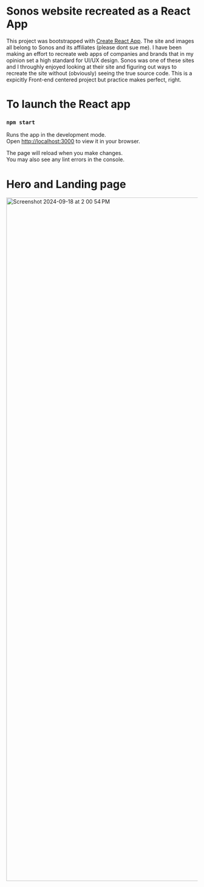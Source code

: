 # Sonos website recreated as a React App  

This project was bootstrapped with [Create React App](https://github.com/facebook/create-react-app).
The site and images all belong to Sonos and its affiliates (please dont sue me). I have been making an effort to recreate web apps of companies and brands that in my opinion set a high standard for UI/UX design.
Sonos was one of these sites and I throughly enjoyed looking at their site and figuring out ways to recreate the site without (obviously) seeing the true source code. This is a expicitly Front-end centered project but practice makes perfect, right. 

# To launch the React app

### `npm start`

Runs the app in the development mode.\
Open [http://localhost:3000](http://localhost:3000) to view it in your browser.

The page will reload when you make changes.\
You may also see any lint errors in the console.

# Hero and Landing page

<img width="1800" alt="Screenshot 2024-09-18 at 2 00 54 PM" src="https://github.com/user-attachments/assets/38a5e921-b455-4ffb-aaaf-1e7102b2f4d2">
